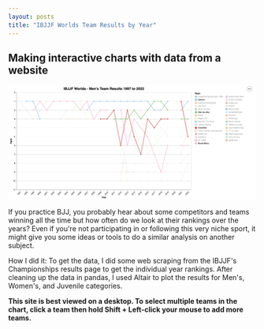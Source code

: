 ```yaml
---
layout: posts
title: "IBJJF Worlds Team Results by Year"
---
```

## Making interactive charts with data from a website

![Screenshot of Men's team results](/assets/images/IBJJF_Worlds_Mens_Results.jpg)

If you practice BJJ, you probably hear about some competitors and teams winning all the time but how often do we look at their rankings over the years? Even if you're not participating in or following this very niche sport, it might give you some ideas or tools to do a similar analysis on another subject.

How I did it: To get the data, I did some web scraping from the IBJJF's Championships results page to get the individual year rankings. After cleaning up the data in pandas, I used Altair to plot the results for Men's, Women's, and Juvenile categories.

<b>This site is best viewed on a desktop. To select multiple teams in the chart, click a team then hold Shift + Left-click your mouse to add more teams.</b>

